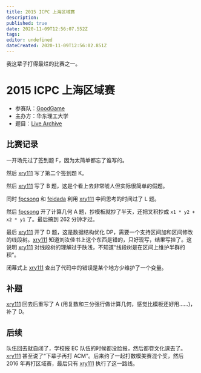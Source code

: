 ```yaml
---
title: 2015 ICPC 上海区域赛
description: 
published: true
date: 2020-11-09T12:56:07.552Z
tags: 
editor: undefined
dateCreated: 2020-11-09T12:56:02.851Z
---
```


我这辈子打得最烂的比赛之一。

# 2015 ICPC 上海区域赛

* 参赛队：[GoodGame](/team/goodgame)
* 主办方：华东理工大学
* 题目：[Live Archive](https://icpcarchive.ecs.baylor.edu/index.php?option=com_onlinejudge&Itemid=8&category=681)

[xry111]: /person/xry111
[fpcsong]: /person/fpcsong
[feidada]: /person/feidada

## 比赛记录

一开场先过了签到题 F，因为太简单都忘了谁写的。

然后 [xry111] 写了第二个签到题 K。

然后 [xry111] 写了 B 题，这是个看上去非常唬人但实际很简单的假题。

同时 [fpcsong] 和 [feidada] 利用 [xry111] 中间思考的时间过了 L 题。

然后 [fpcsong] 开了计算几何 A 题，抄模板就抄了半天，还把叉积抄成 `x1 * y2 + x2 * y1` 了。最后搞到 262 分钟才过。

最后 [xry111] 开了 D 题，这是数据结构优化 DP，需要一个支持区间加和区间修改的线段树。[xry111] 知道刘汝佳书上这个东西是错的，只好现写，结果写挂了。这说明 [xry111] 对线段树的理解过于肤浅，不知道“线段树是在区间上维护半群的积”。

闭幕式上 [xry111] 查出了代码中的错误是某个地方少维护了一个变量。

## 补题

[xry111] 回去后重写了 A (用复数和三分强行做计算几何，感觉比模板还好用……)，补了 D。

## 后续

队伍回去就自闭了，学校报 EC 队伍的时候都没脸报，然后都卷文化课去了。[xry111] 甚至说了“下辈子再打 ACM”。后来约了一起打数模美赛混个奖，然后 2016 年再打区域赛，最后只有 [xry111] 执行了这一路线。